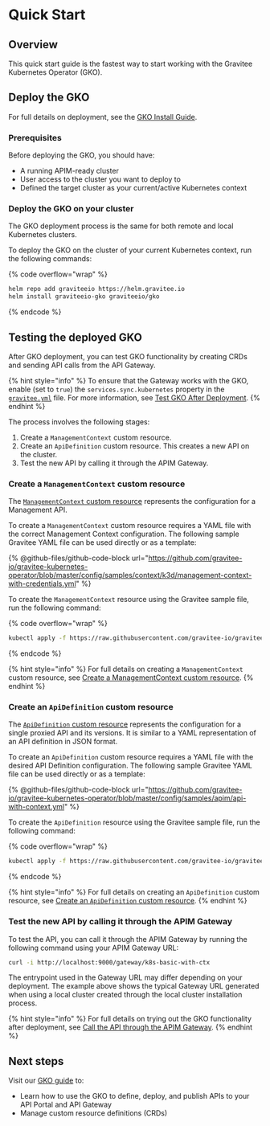 # Quick Start

## Overview

This quick start guide is the fastest way to start working with the Gravitee Kubernetes Operator (GKO).

## Deploy the GKO

For full details on deployment, see the [GKO Install Guide](../../getting-started/install-and-upgrade-guides/install-on-kubernetes/architecture-overview.md).

### Prerequisites

Before deploying the GKO, you should have:

* A running APIM-ready cluster
* User access to the cluster you want to deploy to&#x20;
* Defined the target cluster as your current/active Kubernetes context

### Deploy the GKO on your cluster

The GKO deployment process is the same for both remote and local Kubernetes clusters.

To deploy the GKO on the cluster of your current Kubernetes context, run the following commands:

{% code overflow="wrap" %}
```sh
helm repo add graviteeio https://helm.gravitee.io
helm install graviteeio-gko graviteeio/gko
```
{% endcode %}

## Testing the deployed GKO

After GKO deployment, you can test GKO functionality by creating CRDs and sending API calls from the API Gateway.

{% hint style="info" %}
To ensure that the Gateway works with the GKO, enable (set to `true`) the `services.sync.kubernetes` property in the [`gravitee.yml`](https://github.com/gravitee-io/gravitee-api-management/blob/master/gravitee-apim-gateway/gravitee-apim-gateway-standalone/gravitee-apim-gateway-standalone-distribution/src/main/resources/config/gravitee.yml#L264) file. For more information, see [Test GKO After Deployment](test-gko-after-deployment.md).
{% endhint %}

The process involves the following stages:

1. Create a `ManagementContext` custom resource.
2. Create an `ApiDefinition` custom resource. This creates a new API on the cluster.
3. Test the new API by calling it through the APIM Gateway.

### Create a `ManagementContext` custom resource

The [`ManagementContext` custom resource](custom-resource-definitions/managementcontext-resource.md) represents the configuration for a Management API.

To create a `ManagementContext` custom resource requires a YAML file with the correct Management Context configuration. The following sample Gravitee YAML file can be used directly or as a template:

{% @github-files/github-code-block url="https://github.com/gravitee-io/gravitee-kubernetes-operator/blob/master/config/samples/context/k3d/management-context-with-credentials.yml" %}

To create the `ManagementContext` resource using the Gravitee sample file, run the following command:

{% code overflow="wrap" %}
```sh
kubectl apply -f https://raw.githubusercontent.com/gravitee-io/gravitee-kubernetes-operator/master/config/samples/context/k3d/management-context-with-credentials.yml
```
{% endcode %}

{% hint style="info" %}
For full details on creating a `ManagementContext` custom resource, see [Create a ManagementContext custom resource](test-gko-after-deployment.md#create-a-management-context-custom-resource).
{% endhint %}

### Create an `ApiDefinition` custom resource

The [`ApiDefinition` custom resource](custom-resource-definitions/apidefinition-crd.md) represents the configuration for a single proxied API and its versions. It is similar to a YAML representation of an API definition in JSON format.

To create an `ApiDefinition` custom resource requires a YAML file with the desired API Definition configuration. The following sample Gravitee YAML file can be used directly or as a template:

{% @github-files/github-code-block url="https://github.com/gravitee-io/gravitee-kubernetes-operator/blob/master/config/samples/apim/api-with-context.yml" %}

To create the `ApiDefinition` resource using the Gravitee sample file, run the following command:

{% code overflow="wrap" %}
```sh
kubectl apply -f https://raw.githubusercontent.com/gravitee-io/gravitee-kubernetes-operator/master/config/samples/apim/api-with-context.yml
```
{% endcode %}

{% hint style="info" %}
For full details on creating an `ApiDefinition` custom resource, see [Create an `ApiDefinition` custom resource](test-gko-after-deployment.md#create-an-apidefinition-custom-resource).
{% endhint %}

### Test the new API by calling it through the APIM Gateway

To test the API, you can call it through the APIM Gateway by running the following command using your APIM Gateway URL:

```sh
curl -i http://localhost:9000/gateway/k8s-basic-with-ctx
```

The entrypoint used in the Gateway URL may differ depending on your deployment. The example above shows the typical Gateway URL generated when using a local cluster created through the local cluster installation process.

{% hint style="info" %}
For full details on trying out the GKO functionality after deployment, see [Call the API through the APIM Gateway](test-gko-after-deployment.md#step-3-call-the-api-through-the-apim-gateway).
{% endhint %}

## Next steps

Visit our [GKO guide](./) to:

* Learn how to use the GKO to define, deploy, and publish APIs to your API Portal and API Gateway
* Manage custom resource definitions (CRDs)
